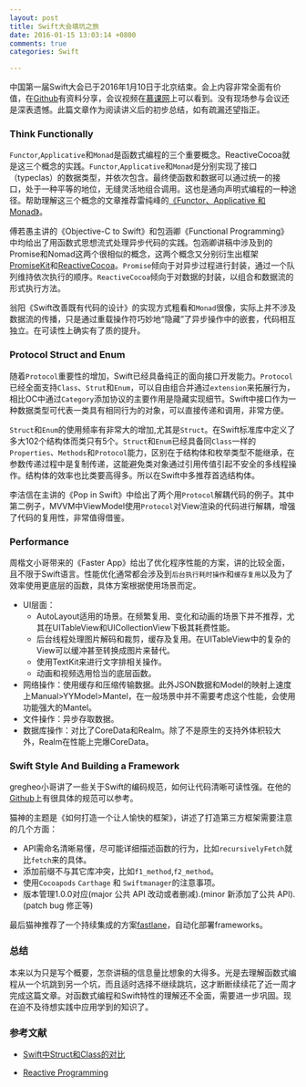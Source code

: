 ```yaml
---
layout: post
title: Swift大会填坑之旅
date: 2016-01-15 13:03:14 +0800
comments: true
categories: Swift

---
```


中国第一届Swift大会已于2016年1月10日于北京结束。会上内容非常全面有价值，在[Github](https://github.com/atConf/atswift-2016-resources)有资料分享，会议视频在[慕课网](http://www.imooc.com/learn/600?from=http://each.dog)上可以看到。没有现场参与会议还是深表遗憾。此篇文章作为阅读讲义后的初步总结，如有疏漏还望指正。

### Think Functionally

`Functor`,`Applicative`和`Monad`是函数式编程的三个重要概念。ReactiveCocoa就是这三个概念的实践。`Functor`,`Applicative`和`Monad`是分别实现了接口（typeclas）的数据类型，并依次包含。最终使函数和数据可以通过统一的接口，处于一种平等的地位，无缝灵活地组合调用。这也是通向声明式编程的一种途径。帮助理解这三个概念的文章推荐雷纯峰的[《Functor、Applicative 和 Monad》](http://blog.leichunfeng.com/blog/2015/11/08/functor-applicative-and-monad/)。

傅若愚主讲的《Objective-C to Swift》和包涵卿《Functional Programming》中均给出了用函数式思想流式处理异步代码的实践。包涵卿讲稿中涉及到的Promise和Nomad这两个很相似的概念，这两个概念又分别衍生出框架[PromiseKit](https://github.com/mxcl/PromiseKit)和[ReactiveCocoa](https://github.com/ReactiveCocoa/ReactiveCocoa)。`Promise`倾向于对异步过程进行封装，通过一个队列维持依次执行的顺序。`ReactiveCocoa`倾向于对数据的封装，以组合和数据流的形式执行方法。

翁阳《Swift改善既有代码的设计》的实现方式粗看和`Monad`很像，实际上并不涉及数据流的传播，只是通过重载操作符巧妙地“隐藏”了异步操作中的嵌套，代码相互独立。在可读性上确实有了质的提升。

### Protocol Struct and Enum

随着`Protocol`重要性的增加，Swift已经具备纯正的面向接口开发能力。`Protocol`已经全面支持`Class`、`Strut`和`Enum`，可以自由组合并通过`extension`来拓展行为，相比OC中通过`Category`添加协议的主要作用是隐藏实现细节。Swift中接口作为一种数据类型可代表一类具有相同行为的对象，可以直接传递和调用，非常方便。

`Struct`和`Enum`的使用频率有非常大的增加,尤其是`Struct`。在Swift标准库中定义了多大102个结构体而类只有5个。`Struct`和`Enum`已经具备同`Class`一样的`Properties`、`Methods`和`Protocol`能力，区别在于结构体和枚举类型不能继承，在参数传递过程中是复制传递，这能避免类对象通过引用传值引起不安全的多线程操作。结构体的效率也比类要高得多。所以在Swift中多推荐首选结构体。

李洁信在主讲的《Pop in Swift》中给出了两个用`Protocol`解耦代码的例子。其中第二例子，MVVM中ViewModel使用`Protocol`对View渲染的代码进行解耦，增强了代码的复用性，非常值得借鉴。

### Performance
周楷文小哥带来的《Faster App》给出了优化程序性能的方案，讲的比较全面，且不限于Swift语言。性能优化通常都会涉及到`后台执行耗时操作`和`缓存复用`以及为了效率使用更底层的函数，具体方案根据使用场景而定。

- UI层面：
	- AutoLayout适用的场景。在频繁复用、变化和动画的场景下并不推荐，尤其在UITableView和UICollectionView下极其耗费性能。
	- 后台线程处理图片解码和裁剪，缓存及复用。在UITableView中的复杂的View可以缓冲甚至转换成图片来替代。
	- 使用TextKit来进行文字排相关操作。
	- 动画和视频选用恰当的底层函数。
- 网络操作：使用缓存和压缩传输数据。此外JSON数据和Model的映射上速度上Manual>YYModel>Mantel，在一般场景中并不需要考虑这个性能，会使用功能强大的Mantel。
- 文件操作：异步存取数据。
- 数据库操作：对比了CoreData和Realm。除了不是原生的支持外体积较大外，Realm在性能上完爆CoreData。

### Swift Style And Building a Framework
gregheo小哥讲了一些关于Swift的编码规范，如何让代码清晰可读性强。在他的[Github](https://github.com/raywenderlich/swift-style-guide)上有很具体的规范可以参考。

猫神的主题是《如何打造一个让人愉快的框架》，讲述了打造第三方框架需要注意的几个方面：

- API需命名清晰易懂，尽可能详细描述函数的行为，比如`recursivelyFetch`就比`fetch`来的具体。
- 添加前缀不与其它库冲突，比如`f1_method`,`f2_method`。
- 使用`Cocoapods` `Carthage` 和 `Swiftmanager`的注意事项。
- 版本管理1.0.0对应(major 公共 API 改动或者删减).(minor 新添加了公共 API).(patch bug 修正等)

最后猫神推荐了一个持续集成的方案[fastlane](https://github.com/AFNetworking/fastlane)，自动化部署frameworks。

### 总结
本来以为只是写个概要，怎奈讲稿的信息量比想象的大得多。光是去理解函数式编程从一个坑跳到另一个坑，而且适时选择不继续跳坑，这才断断续续花了近一周才完成这篇文章。对函数式编程和Swift特性的理解还不全面，需要进一步巩固。现在迫不及待想实践中应用学到的知识了。

### 参考文献

- [Swift中Struct和Class的对比](http://stackoverflow.com/questions/24232799/why-choose-struct-over-class/24232845)

- [Reactive Programming](https://www.coursera.org/course/reactive)
